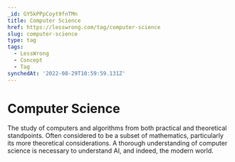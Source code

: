 ```yaml
---
_id: GY5kPPpCoyt9fnTMn
title: Computer Science
href: https://lesswrong.com/tag/computer-science
slug: computer-science
type: tag
tags:
  - LessWrong
  - Concept
  - Tag
synchedAt: '2022-08-29T10:59:59.131Z'
---
```

# Computer Science

The study of computers and algorithms from both practical and theoretical standpoints. Often considered to be a subset of mathematics, particularly its more theoretical considerations. A thorough understanding of computer science is necessary to understand AI, and indeed, the modern world.